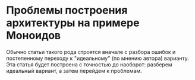 # Проблемы построения архитектуры на примере Моноидов

Обычно статьи такого рода строятся вначале с разбора ошибок и постепенному переходу к "идеальному" (по мнению автора) варианту.
Эта статья будет построена с точностью до наоборот: разберем идеальный вариант, а затем перейдем к проблемам.